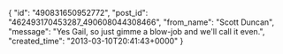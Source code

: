  {
   "id": "490831650952772",
   "post_id": "462493170453287_490608044308466",
   "from_name": "Scott Duncan",
   "message": "Yes Gail, so just gimme a blow-job and we'll call it even.",
   "created_time": "2013-03-10T20:41:43+0000"
 }
